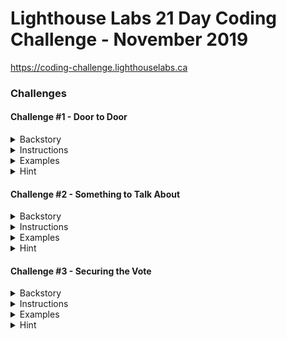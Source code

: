 # Lighthouse Labs 21 Day Coding Challenge - November 2019

https://coding-challenge.lighthouselabs.ca

### Challenges

#### Challenge #1 - Door to Door

<details>
<summary>Backstory</summary>
  
Our challenge begins in Codeville, a small but thriving town in Serverside, Canada, where you are the current mayor nearing the end of your first term. Election season is nearing, and this town needs you, so you've decided to run for a second term. However, you need some help to make sure the election and your campaign run smoothly. Enter JavaScript, a coding language sure to help you optimize the many elements of the upcoming election and (hopefully) secure your return as Mayor.

As your election campaign ramps up, you plan to go door to door to talk to the citizens of Codeville. There are quite a few neighbourhoods in Codeville, but lucky for you, we have a dedicated crew of volunteers to help out. Being the fair Mayor that you are, you want to make sure the work is distributed evenly between the team. Let's figure out how many neighbourhoods each volunteer should visit.

</details>

<details>
<summary>Instructions</summary>
  
Given an array of volunteer names and an array of neighbourhood names, complete the **doorToDoor** function so that it returns the number of neighbourhoods each volunteer should visit if the work of going door to door is split evenly amongst them.

</details>

<details>
  <summary>Examples</summary>

##### Input

    const volunteers = [
      'Sally',
      'Jake',
      'Brian',
      'Hamid'
    ];

    const neighbourhoods = [
      'Central Valley',
      'Big Mountain',
      'Little Bridge',
      'Bricktown',
      'Brownsville',
      "Paul's Boutique",
      'Clay Park',
      'Fox Nest'
    ];

##### Output

    2

</details>

<details>
<summary>Hint</summary>

We can use JavaScript's handy built-in **.length** method to get the length of each array! This will help you figure out how many volunteers and how many neighbourhoods there are.

</details>

#### Challenge #2 - Something to Talk About

<details>
<summary>Backstory</summary>
  
Thanks to your tireless volunteers, the word is out that you're running for a second term, and the local media has come calling!

The Lighthouse Gazette wants to interview you about your campaign, but you're a nervous interviewer! To help prepare for your interview you want to use JavaScript to practice campaign stance on important election topics. The list of possible question categories includes:

- arts funding
- economy
- transportation

</details>

<details>
<summary>Instructions</summary>
  
Given a question topic, complete a function **interviewAnswer(topic)** that returns your stance on that particular election issue. The answer should be returned as a string.

- When asked about arts funding, the function should return **"We'll have to get creative!"**
- When asked about the economy, the function should return **"Time is money."**
- When asked about transportation, the function should return **"It's going to be a long road, so we better get moving."**

If you're asked about a topic that isn't in the list above, respond with a default statement. (For example, "QUACK!")

</details>

<details>
  <summary>Examples</summary>

##### Input

    const topic = 'economy'

##### Output

    Time is money.

##### Input

    const topic = 'transportation'

##### Output

    It's going to be a long road, so we better get moving.

</details>

<details>
<summary>Hint</summary>

We can use **if-statements** to return different responses depending on what topic is passed as a parameter. We may also want to look at **comparison operators** while we're at it.

</details>

#### Challenge #3 - Securing the Vote

<details>
<summary>Backstory</summary>
  
It looks like you've got a hold of your campaign for now. So you've been asked to turn your attention to making sure the election infrastructure is ready to go! Codeville County is using a new e-voting platform to make elections simpler and more secure. We need to test out the software to make sure it's working correctly before Election Day.

</details>

<details>
<summary>Instructions</summary>
  
When a resident casts their vote, the system will be passed the name of the candidate they voted for and the current standings. It will then update the standings, adding the new vote to the count.

To test the system, we'll need to complete the function **castVote(name, votes)** that takes in the **name** of a candidate and an array of tallied **votes**. The function should return an array with the updated standings.

We will be testing the system with three possible candidates: Tim, Sally and Beth. Each item in the votes array represents the number of votes for a particular candidate:

The first item in the array **votes[0]** are the votes for Tim
The second item in the arry **votes[1]** are the votes for Sally
The third item in the array **votes[2]** are the votes for Beth
For example in this array **[0, 2, 1]** there are 0 votes for Tim, 2 votes for Sally and 1 vote for Beth.

</details>

<details>
  <summary>Examples</summary>

##### Input

    const name = 'Sally';
    const votes = [
      0, // Tim
      2, // Sally
      1 // Beth
    ]

##### Output

    [
      0, // Tim
      3, // Sally
      1 // Beth
    ]

##### Input

    const name = 'Tim';
    const votes = [
      1, // Tim
      1, // Sally
      2 // Beth
    ];

##### Output

    [
      2, // Tim
      1 // Sally
      2 // Beth
    ]

</details>

<details>
<summary>Hint</summary>

We'll need to start with an **if statement** to determine who the vote is for. Once we know that we can use the increment operator (++) to increase **votes[0]** for Tim, **votes[1]** for Sally or **votes[2]** for Beth.

For instance, if **name === 'Tim'**, then we want to increment **votes[0]++**.

</details>
